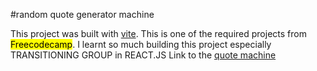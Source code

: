 #random quote generator machine

This project was built with [vite](https://vitejs.dev/).
 This is one of the required projects from <mark>Freecodecamp</mark>.
  I learnt so much building this project especially TRANSITIONING GROUP in REACT.JS
 Link to the [quote machine](https://jilchris.netlify.app/)
  
